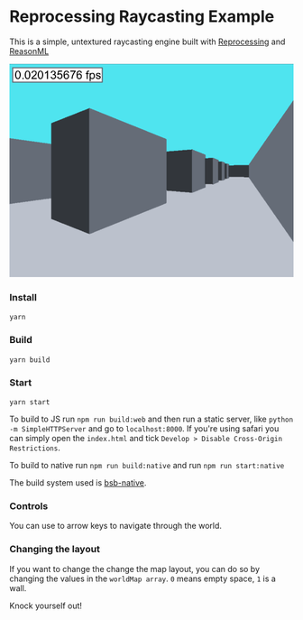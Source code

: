 # Reprocessing Raycasting Example

This is a simple, untextured raycasting engine built with [Reprocessing](https://github.com/Schmavery/reprocessing) and [ReasonML](https://reasonml.github.io/)

![alt text](./assets/screenshot.png "screenshot")

### Install

```
yarn
```

### Build

```
yarn build
```

### Start

```
yarn start
```

To build to JS run `npm run build:web` and then run a static server, like `python -m SimpleHTTPServer` and go to `localhost:8000`. If you're using safari you can simply open the `index.html` and tick `Develop > Disable Cross-Origin Restrictions`.

To build to native run `npm run build:native` and run `npm run start:native`

The build system used is [bsb-native](https://github.com/bsansouci/bsb-native).

### Controls

You can use to arrow keys to navigate through the world.

### Changing the layout

If you want to change the change the map layout, you can do so by changing the values in the `worldMap array`. `0` means empty space, `1` is a wall.

Knock yourself out!
